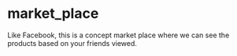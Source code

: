 # market_place
Like Facebook, this is a concept market place where we can see the products based on your friends viewed.
